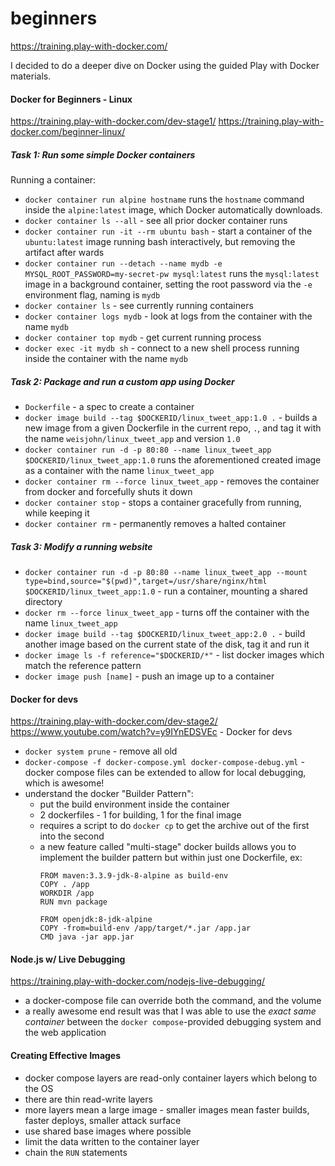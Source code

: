 # beginners

https://training.play-with-docker.com/

I decided to do a deeper dive on Docker using the guided Play with Docker materials.

#### Docker for Beginners - Linux

https://training.play-with-docker.com/dev-stage1/
https://training.play-with-docker.com/beginner-linux/

##### Task 1: Run some simple Docker containers

Running a container:

 - `docker container run alpine hostname` runs the `hostname` command inside the `alpine:latest` image, which Docker automatically downloads. 
 - `docker container ls --all` - see all prior docker container runs
 - `docker container run -it --rm ubuntu bash` - start a container of the `ubuntu:latest` image running bash interactively, but removing the artifact after wards
 - `docker container run --detach --name mydb -e MYSQL_ROOT_PASSWORD=my-secret-pw mysql:latest` runs the `mysql:latest` image in a background container, setting the root password via the `-e` environment flag, naming is `mydb`
 - `docker container ls` - see currently running containers
 - `docker container logs mydb` - look at logs from the container with the name `mydb`
 - `docker container top mydb` - get current running process
 - `docker exec -it mydb sh` - connect to a new shell process running inside the container with the name `mydb` 

##### Task 2: Package and run a custom app using Docker

 - `Dockerfile` - a spec to create a container
 - `docker image build --tag $DOCKERID/linux_tweet_app:1.0 .` - builds a new image from a given Dockerfile in the current repo, `.`, and tag it with the name `weisjohn/linux_tweet_app` and version `1.0`
 - `docker container run -d -p 80:80 --name linux_tweet_app $DOCKERID/linux_tweet_app:1.0` runs the aforementioned created image as a container with the name `linux_tweet_app`
 - `docker container rm --force linux_tweet_app` - removes the container from docker and forcefully shuts it down
 - `docker container stop` - stops a container gracefully from running, while keeping it
 - `docker container rm` - permanently removes a halted container

##### Task 3: Modify a running website

 - `docker container run -d -p 80:80 --name linux_tweet_app --mount type=bind,source="$(pwd)",target=/usr/share/nginx/html $DOCKERID/linux_tweet_app:1.0` - run a container, mounting a shared directory
 - `docker rm --force linux_tweet_app` - turns off the container with the name `linux_tweet_app`
 - `docker image build --tag $DOCKERID/linux_tweet_app:2.0 .` - build another image based on the current state of the disk, tag it and run it
 - `docker image ls -f reference="$DOCKERID/*"` - list docker images which match the reference pattern 
 - `docker image push [name]` - push an image up to a container

#### Docker for devs

https://training.play-with-docker.com/dev-stage2/
https://www.youtube.com/watch?v=y9IYnEDSVEc - Docker for devs

 - `docker system prune` - remove all old 
 - `docker-compose -f docker-compose.yml docker-compose-debug.yml` - docker compose files can be extended to allow for local debugging, which is awesome!
 - understand the docker "Builder Pattern":
    - put the build environment inside the container
    - 2 dockerfiles - 1 for building, 1 for the final image
    - requires a script to do `docker cp` to get the archive out of the first into the second
    - a new feature called "multi-stage" docker builds allows you to implement the builder pattern but within just one Dockerfile, ex:
      ```docker
      FROM maven:3.3.9-jdk-8-alpine as build-env
      COPY . /app
      WORKDIR /app
      RUN mvn package

      FROM openjdk:8-jdk-alpine
      COPY -from=build-env /app/target/*.jar /app.jar
      CMD java -jar app.jar
      ```

#### Node.js w/ Live Debugging

https://training.play-with-docker.com/nodejs-live-debugging/

 - a docker-compose file can override both the command, and the volume
 - a really awesome end result was that I was able to use the *exact same container* between the `docker compose`-provided debugging system and the web application

#### Creating Effective Images



 - docker compose layers are read-only container layers which belong to the OS
 - there are thin read-write layers
 - more layers mean a large image - smaller images mean faster builds, faster deploys, smaller attack surface
 - use shared base images where possible
 - limit the data written to the container layer
 - chain the `RUN` statements